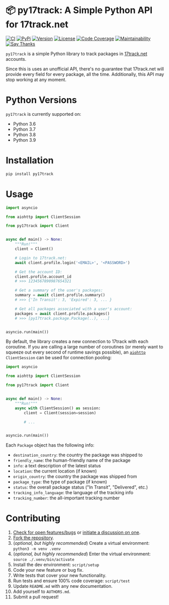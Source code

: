 # 📦 py17track: A Simple Python API for 17track.net

[![CI](https://github.com/bachya/py17track/workflows/CI/badge.svg)](https://github.com/bachya/py17track/actions)
[![PyPi](https://img.shields.io/pypi/v/py17track.svg)](https://pypi.python.org/pypi/py17track)
[![Version](https://img.shields.io/pypi/pyversions/py17track.svg)](https://pypi.python.org/pypi/py17track)
[![License](https://img.shields.io/pypi/l/py17track.svg)](https://github.com/bachya/py17track/blob/master/LICENSE)
[![Code Coverage](https://codecov.io/gh/bachya/py17track/branch/master/graph/badge.svg)](https://codecov.io/gh/bachya/py17track)
[![Maintainability](https://api.codeclimate.com/v1/badges/af60d65b69d416136fc9/maintainability)](https://codeclimate.com/github/bachya/py17track/maintainability)
[![Say Thanks](https://img.shields.io/badge/SayThanks-!-1EAEDB.svg)](https://saythanks.io/to/bachya)

`py17track` is a simple Python library to track packages in
[17track.net](http://www.17track.net/) accounts.

Since this is uses an unofficial API, there's no guarantee that 17track.net
will provide every field for every package, all the time. Additionally, this
API may stop working at any moment.

# Python Versions

`py17track` is currently supported on:

* Python 3.6
* Python 3.7
* Python 3.8
* Python 3.9

# Installation

```python
pip install py17track
```

# Usage

```python
import asyncio

from aiohttp import ClientSession

from py17track import Client


async def main() -> None:
    """Run!"""
    client = Client()

    # Login to 17track.net:
    await client.profile.login('<EMAIL>', '<PASSWORD>')

    # Get the account ID:
    client.profile.account_id
    # >>> 1234567890987654321

    # Get a summary of the user's packages:
    summary = await client.profile.summary()
    # >>> {'In Transit': 3, 'Expired': 3, ... }

    # Get all packages associated with a user's account:
    packages = await client.profile.packages()
    # >>> [py17track.package.Package(..), ...]


asyncio.run(main())
```

By default, the library creates a new connection to 17track with each coroutine. If you
are calling a large number of coroutines (or merely want to squeeze out every second of
runtime savings possible), an
[`aiohttp`](https://github.com/aio-libs/aiohttp) `ClientSession` can be used for connection
pooling:

```python
import asyncio

from aiohttp import ClientSession

from py17track import Client


async def main() -> None:
    """Run!"""
    async with ClientSession() as session:
        client = Client(session=session)

        # ...


asyncio.run(main())
```

Each `Package` object has the following info:

* `destination_country`: the country the package was shipped to
* `friendly_name`: the human-friendly name of the package
* `info`: a text description of the latest status
* `location`: the current location (if known)
* `origin_country`: the country the package was shipped from
* `package_type`: the type of package (if known)
* `status`: the overall package status ("In Transit", "Delivered", etc.)
* `tracking_info_language`: the language of the tracking info
* `tracking_number`: the all-important tracking number

# Contributing

1. [Check for open features/bugs](https://github.com/bachya/py17track/issues)
  or [initiate a discussion on one](https://github.com/bachya/py17track/issues/new).
2. [Fork the repository](https://github.com/bachya/py17track/fork).
3. (_optional, but highly recommended_) Create a virtual environment: `python3 -m venv .venv`
4. (_optional, but highly recommended_) Enter the virtual environment: `source ./.venv/bin/activate`
5. Install the dev environment: `script/setup`
6. Code your new feature or bug fix.
7. Write tests that cover your new functionality.
8. Run tests and ensure 100% code coverage: `script/test`
9. Update `README.md` with any new documentation.
10. Add yourself to `AUTHORS.md`.
11. Submit a pull request!

